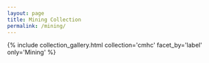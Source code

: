 ```yaml
---
layout: page
title: Mining Collection
permalink: /mining/
---
```


{% include collection_gallery.html collection='cmhc' facet_by='label' only='Mining' %}
